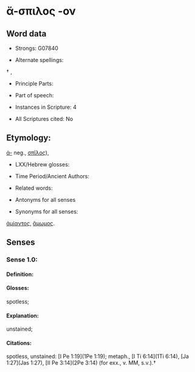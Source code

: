 # ἄ-σπιλος -ον

<!-- Status: S2=NeedsEdits -->
<!-- Lexica used for edits:   -->

## Word data

* Strongs: G07840

* Alternate spellings:

† , 

* Principle Parts: 


* Part of speech: 


* Instances in Scripture: 4

* All Scriptures cited: No

## Etymology: 

[ἀ-]() neg., [σπῖλος]()),

* LXX/Hebrew glosses: 


* Time Period/Ancient Authors: 


* Related words: 

* Antonyms for all senses

* Synonyms for all senses: 

 [ἀμίαντος](../G02830/01.md), [ἄμωμος](../G02990/01.md).

## Senses 


### Sense  1.0: 

#### Definition: 

#### Glosses: 

spotless; 

#### Explanation: 

unstained; 

#### Citations: 

spotless, unstained: [I Pe 1:19](1Pe 1:19); metaph., [I Ti 6:14](1Ti 6:14), [Ja 1:27](Jas 1:27), [II Pe 3:14](2Pe 3:14) (for exx., v. MM, s.v.).†
